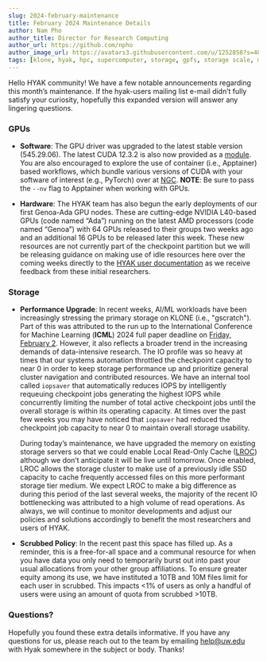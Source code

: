 ```yaml
---
slug: 2024-february-maintenance
title: February 2024 Maintenance Details
author: Nam Pho
author_title: Director for Research Computing
author_url: https://github.com/npho
author_image_url: https://avatars3.githubusercontent.com/u/1252858?s=400&v=4
tags: [klone, hyak, hpc, supercomputer, storage, gpfs, storage scale, mmfs1, gscratch, lroc, cache, l40, genoa, ada, scrubbed]
---
```


Hello HYAK community! We have a few notable announcements regarding this month’s maintenance. If the hyak-users mailing list e-mail didn’t fully satisfy your curiosity, hopefully this expanded version will answer any lingering questions.

### GPUs

* **Software**: The GPU driver was upgraded to the latest stable version (545.29.06). The latest CUDA 12.3.2 is also now provided as a [module](https://hyak.uw.edu/docs/tools/modules). You are also encouraged to explore the use of container (i.e., Apptainer) based workflows, which bundle various versions of CUDA with your software of interest (e.g., PyTorch) over at [NGC](https://hyak.uw.edu/docs/tools/containers#nvidia-gpu-cloud-ngc). **NOTE**: Be sure to pass the `--nv` flag to Apptainer when working with GPUs.

* **Hardware**: The HYAK team has also begun the early deployments of our first Genoa-Ada GPU nodes. These are cutting-edge NVIDIA L40-based GPUs (code named “Ada”) running on the latest AMD processors (code named “Genoa”) with 64 GPUs released to their groups two weeks ago and an additional 16 GPUs to be released later this week. These new resources are not currently part of the checkpoint partition but we will be releasing guidance on making use of idle resources here over the coming weeks directly to the [HYAK user documentation](https://hyak.uw.edu/docs/) as we receive feedback from these initial researchers.

### Storage

* **Performance Upgrade**: In recent weeks, AI/ML workloads have been increasingly stressing the primary storage on KLONE (i.e., "gscratch"). Part of this was attributed to the run up to the International Conference for Machine Learning (**ICML**) 2024 full paper deadline on [Friday, February 2](https://icml.cc/Conferences/2024/CallForPapers). However, it also reflects a broader trend in the increasing demands of data-intensive research. The IO profile was so heavy at times that our systems automation throttled the checkpoint capacity to near 0 in order to keep storage performance up and prioritize general cluster navigation and contributed resources. We have an internal tool called `iopsaver` that automatically reduces IOPS by intelligently requeuing checkpoint jobs generating the highest IOPS while concurrently limiting the number of total active checkpoint jobs until the overall storage is within its operating capacity. At times over the past few weeks you may have noticed that `iopsaver` had reduced the checkpoint job capacity to near 0 to maintain overall storage usability. 

  During today’s maintenance, we have upgraded the memory on existing storage servers so that we could enable Local Read-Only Cache ([LROC](https://www.ibm.com/docs/en/storage-scale/5.1.9?topic=administering-local-read-only-cache)) although we don’t anticipate it will be live until tomorrow. Once enabled, LROC allows the storage cluster to make use of a previously idle SSD capacity to cache frequently accessed files on this more performant storage tier medium. We expect LROC to make a big difference as during this period of the last several weeks, the majority of the recent IO bottlenecking was attributed to a high volume of read operations. As always, we will continue to monitor developments and adjust our policies and solutions accordingly to benefit the most researchers and users of HYAK.

* **Scrubbed Policy**: In the recent past this space has filled up. As a reminder, this is a free-for-all space and a communal resource for when you have data you only need to temporarily burst out into past your usual allocations from your other group affiliations. To ensure greater equity among its use, we have instituted a 10TB and 10M files limit for each user in scrubbed. This impacts <1% of users as only a handful of users were using an amount of quota from scrubbed >10TB.

### Questions?

Hopefully you found these extra details informative. If you have any questions for us, please reach out to the team by emailing help@uw.edu with Hyak somewhere in the subject or body. Thanks!
